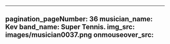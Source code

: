 ------
pagination_pageNumber: 36
musician_name: Kev
band_name: Super Tennis.
img_src: images/musician0037.png
onmouseover_src: 
------